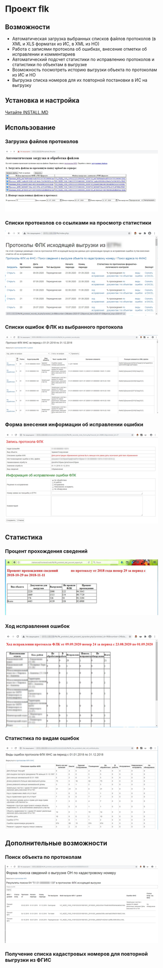 # Проект flk
## Возможности
- Автоматическая загрузка выбранных списков файлов протоколов (в XML и XLS форматах из ИС, в XML из НО)
- Работа с записями протокола об ошибках, внесение отметки об исправлении и комментариев
- Автоматический подсчет статистики по исправлению протоколов и статистики по объектам в выгрузке
- Возможность посмотреть историю выгрузки объекта по протоколам из ИС и НО
- Выгрузка списка номеров для их повторной постановки в ИС на выгрузку

## Установка и настройка

 [Читайте INSTALL.MD](/INSTALL.md)

## Использование

### Загрузка файлов протоколов
![](/pict/upload.jpg)
### Cписки протоколов со ссылками на просмотр статистики
![](/pict/index.jpg)
### Списки ошибок ФЛК из выбранного протокола
![](/pict/list_records_fns.jpg)
### Форма внесения информации об исправлении ошибки
![](/pict/record_work.jpg)

## Статистика

### Процент прохождения сведений
![](/pict/procent.jpg)
### Ход исправления ошибок
![](/pict/hod.jpg)
### Статистика по видам ошибок
![](/pict/vid_osh_fns.jpg)

## Дополнительные возможности

### Поиск объекта по протоколам
![](/pict/search.jpg)
### Получение списка кадастровых номеров для повторной выгрузки из ФГИС
